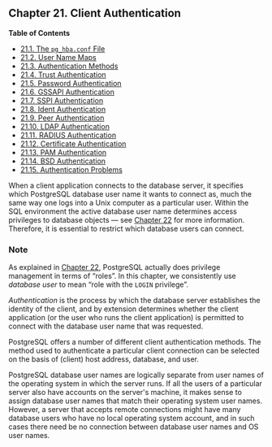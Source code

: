 ## Chapter 21. Client Authentication

**Table of Contents**

- [21.1. The `pg_hba.conf` File](auth-pg-hba-conf)
- [21.2. User Name Maps](auth-username-maps)
- [21.3. Authentication Methods](auth-methods)
- [21.4. Trust Authentication](auth-trust)
- [21.5. Password Authentication](auth-password)
- [21.6. GSSAPI Authentication](gssapi-auth)
- [21.7. SSPI Authentication](sspi-auth)
- [21.8. Ident Authentication](auth-ident)
- [21.9. Peer Authentication](auth-peer)
- [21.10. LDAP Authentication](auth-ldap)
- [21.11. RADIUS Authentication](auth-radius)
- [21.12. Certificate Authentication](auth-cert)
- [21.13. PAM Authentication](auth-pam)
- [21.14. BSD Authentication](auth-bsd)
- [21.15. Authentication Problems](client-authentication-problems)

When a client application connects to the database server, it specifies which PostgreSQL database user name it wants to connect as, much the same way one logs into a Unix computer as a particular user. Within the SQL environment the active database user name determines access privileges to database objects — see [Chapter 22](user-manag 'Chapter 22. Database Roles') for more information. Therefore, it is essential to restrict which database users can connect.

### Note

As explained in [Chapter 22](user-manag 'Chapter 22. Database Roles'), PostgreSQL actually does privilege management in terms of “roles”. In this chapter, we consistently use _database user_ to mean “role with the `LOGIN` privilege”.

_Authentication_ is the process by which the database server establishes the identity of the client, and by extension determines whether the client application (or the user who runs the client application) is permitted to connect with the database user name that was requested.

PostgreSQL offers a number of different client authentication methods. The method used to authenticate a particular client connection can be selected on the basis of (client) host address, database, and user.

PostgreSQL database user names are logically separate from user names of the operating system in which the server runs. If all the users of a particular server also have accounts on the server's machine, it makes sense to assign database user names that match their operating system user names. However, a server that accepts remote connections might have many database users who have no local operating system account, and in such cases there need be no connection between database user names and OS user names.
